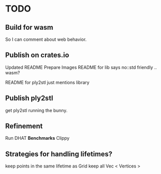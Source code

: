 # TODO

## Build for wasm

  So I can comment about web behavior.

## Publish on crates.io

  Updated README
  Prepare Images
  README for lib says no::std friendly .. wasm?

  README for ply2stl just mentions library

## Publish ply2stl

get ply2stl running the bunny.

## Refinement

Run DHAT
**Benchmarks**
Clippy

## Strategies for handling lifetimes?

keep points in the same lifetime as Grid
keep all Vec < Vertices >
